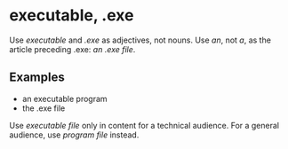 # executable, .exe

Use *executable* and *.exe* as adjectives, not nouns. Use *an*, not *a*, as the article preceding .exe: *an .exe file*.

## Examples

- an executable program  
- the .exe file  

Use *executable file* only in content for a technical audience. For a general audience, use *program file* instead.

